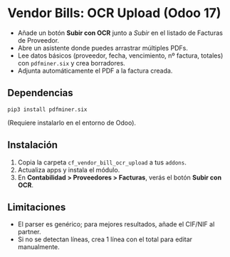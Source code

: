 # Vendor Bills: OCR Upload (Odoo 17)
- Añade un botón **Subir con OCR** junto a *Subir* en el listado de Facturas de Proveedor.
- Abre un asistente donde puedes arrastrar múltiples PDFs.
- Lee datos básicos (proveedor, fecha, vencimiento, nº factura, totales) con `pdfminer.six` y crea borradores.
- Adjunta automáticamente el PDF a la factura creada.

## Dependencias
```
pip3 install pdfminer.six
```
(Requiere instalarlo en el entorno de Odoo).

## Instalación
1. Copia la carpeta `cf_vendor_bill_ocr_upload` a tus `addons`.
2. Actualiza apps y instala el módulo.
3. En **Contabilidad > Proveedores > Facturas**, verás el botón **Subir con OCR**.

## Limitaciones
- El parser es genérico; para mejores resultados, añade el CIF/NIF al partner.
- Si no se detectan líneas, crea 1 línea con el total para editar manualmente.
